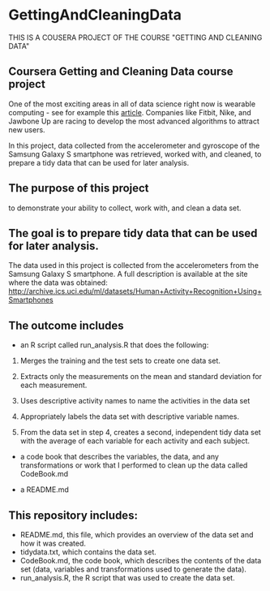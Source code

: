 # GettingAndCleaningData
THIS IS A COUSERA PROJECT OF THE COURSE "GETTING AND CLEANING DATA"

## Coursera Getting and Cleaning Data course project

One of the most exciting areas in all of data science right now is wearable computing - see for example this [article](http://www.insideactivitytracking.com/data-science-activity-tracking-and-the-battle-for-the-worlds-top-sports-brand/).
Companies like Fitbit, Nike, and Jawbone Up are racing to develop the most advanced algorithms to attract new users.

In this project, data collected from the accelerometer and gyroscope of the Samsung Galaxy S smartphone was retrieved, worked with, and cleaned, to prepare a tidy data that can be used for later analysis.

## The purpose of this project 
to demonstrate your ability to collect, work with, and clean a data set. 

## The goal is to prepare tidy data that can be used for later analysis. 

The data used in this project is collected from the accelerometers from the Samsung Galaxy S smartphone. A full description is available at the site where the data was obtained:
http://archive.ics.uci.edu/ml/datasets/Human+Activity+Recognition+Using+Smartphones

## The outcome includes
* an R script called run_analysis.R that does the following:
1.	Merges the training and the test sets to create one data set.

2.	Extracts only the measurements on the mean and standard deviation for each measurement.

3.	Uses descriptive activity names to name the activities in the data set

4.	Appropriately labels the data set with descriptive variable names.

5.	From the data set in step 4, creates a second, independent tidy data set with the average of each variable for each activity and each subject.

* a code book that describes the variables, the data, and any transformations or work that I performed to clean up the data called CodeBook.md

* a README.md 

## This repository includes:

* README.md, this file, which provides an overview of the data set and how it was created.
* tidydata.txt, which contains the data set.
* CodeBook.md, the code book, which describes the contents of the data set (data, variables and transformations used to generate the data).
* run_analysis.R, the R script that was used to create the data set.
